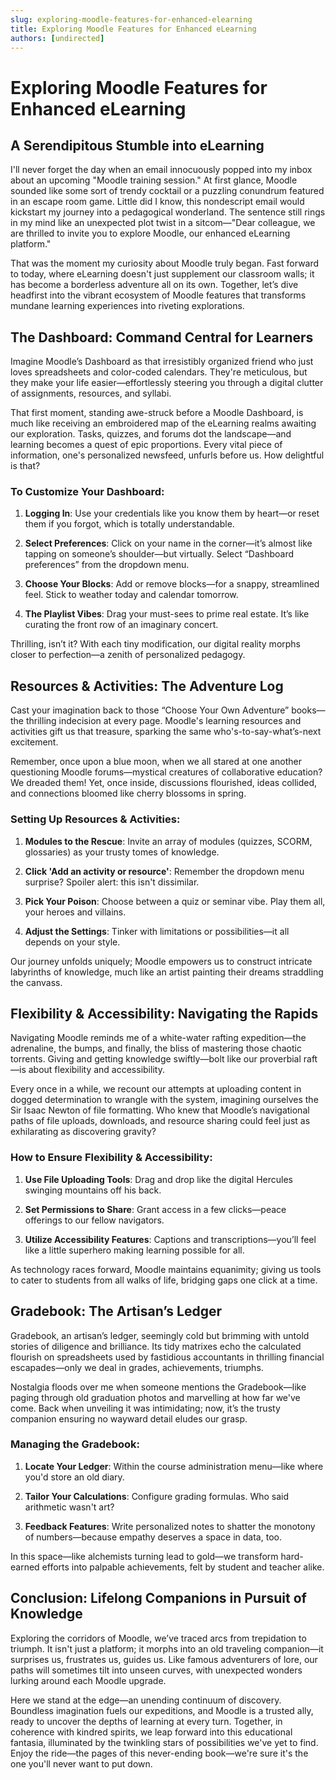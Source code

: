 ```yaml
---
slug: exploring-moodle-features-for-enhanced-elearning
title: Exploring Moodle Features for Enhanced eLearning
authors: [undirected]
---
```



# Exploring Moodle Features for Enhanced eLearning

## A Serendipitous Stumble into eLearning

I'll never forget the day when an email innocuously popped into my inbox about an upcoming "Moodle training session." At first glance, Moodle sounded like some sort of trendy cocktail or a puzzling conundrum featured in an escape room game. Little did I know, this nondescript email would kickstart my journey into a pedagogical wonderland. The sentence still rings in my mind like an unexpected plot twist in a sitcom—"Dear colleague, we are thrilled to invite you to explore Moodle, our enhanced eLearning platform."

That was the moment my curiosity about Moodle truly began. Fast forward to today, where eLearning doesn't just supplement our classroom walls; it has become a borderless adventure all on its own. Together, let’s dive headfirst into the vibrant ecosystem of Moodle features that transforms mundane learning experiences into riveting explorations.

## The Dashboard: Command Central for Learners

Imagine Moodle’s Dashboard as that irresistibly organized friend who just loves spreadsheets and color-coded calendars. They're meticulous, but they make your life easier—effortlessly steering you through a digital clutter of assignments, resources, and syllabi.

That first moment, standing awe-struck before a Moodle Dashboard, is much like receiving an embroidered map of the eLearning realms awaiting our exploration. Tasks, quizzes, and forums dot the landscape—and learning becomes a quest of epic proportions. Every vital piece of information, one's personalized newsfeed, unfurls before us. How delightful is that?

### To Customize Your Dashboard:
1. **Logging In**: Use your credentials like you know them by heart—or reset them if you forgot, which is totally understandable.
   
2. **Select Preferences**: Click on your name in the corner—it’s almost like tapping on someone’s shoulder—but virtually. Select “Dashboard preferences” from the dropdown menu.

3. **Choose Your Blocks**: Add or remove blocks—for a snappy, streamlined feel. Stick to weather today and calendar tomorrow.

4. **The Playlist Vibes**: Drag your must-sees to prime real estate. It’s like curating the front row of an imaginary concert.

Thrilling, isn’t it? With each tiny modification, our digital reality morphs closer to perfection—a zenith of personalized pedagogy.

## Resources & Activities: The Adventure Log

Cast your imagination back to those “Choose Your Own Adventure” books—the thrilling indecision at every page. Moodle's learning resources and activities gift us that treasure, sparking the same who's-to-say-what’s-next excitement.

Remember, once upon a blue moon, when we all stared at one another questioning Moodle forums—mystical creatures of collaborative education? We dreaded them! Yet, once inside, discussions flourished, ideas collided, and connections bloomed like cherry blossoms in spring.

### Setting Up Resources & Activities:
1. **Modules to the Rescue**: Invite an array of modules (quizzes, SCORM, glossaries) as your trusty tomes of knowledge.

2. **Click 'Add an activity or resource'**: Remember the dropdown menu surprise? Spoiler alert: this isn't dissimilar.

3. **Pick Your Poison**: Choose between a quiz or seminar vibe. Play them all, your heroes and villains.

4. **Adjust the Settings**: Tinker with limitations or possibilities—it all depends on your style.

Our journey unfolds uniquely; Moodle empowers us to construct intricate labyrinths of knowledge, much like an artist painting their dreams straddling the canvass.

## Flexibility & Accessibility: Navigating the Rapids

Navigating Moodle reminds me of a white-water rafting expedition—the adrenaline, the bumps, and finally, the bliss of mastering those chaotic torrents. Giving and getting knowledge swiftly—bolt like our proverbial raft—is about flexibility and accessibility.

Every once in a while, we recount our attempts at uploading content in dogged determination to wrangle with the system, imagining ourselves the Sir Isaac Newton of file formatting. Who knew that Moodle’s navigational paths of file uploads, downloads, and resource sharing could feel just as exhilarating as discovering gravity?

### How to Ensure Flexibility & Accessibility:
1. **Use File Uploading Tools**: Drag and drop like the digital Hercules swinging mountains off his back.

2. **Set Permissions to Share**: Grant access in a few clicks—peace offerings to our fellow navigators.

3. **Utilize Accessibility Features**: Captions and transcriptions—you’ll feel like a little superhero making learning possible for all.

As technology races forward, Moodle maintains equanimity; giving us tools to cater to students from all walks of life, bridging gaps one click at a time.

## Gradebook: The Artisan’s Ledger

Gradebook, an artisan’s ledger, seemingly cold but brimming with untold stories of diligence and brilliance. Its tidy matrixes echo the calculated flourish on spreadsheets used by fastidious accountants in thrilling financial escapades—only we deal in grades, achievements, triumphs.

Nostalgia floods over me when someone mentions the Gradebook—like paging through old graduation photos and marvelling at how far we've come. Back when unveiling it was intimidating; now, it’s the trusty companion ensuring no wayward detail eludes our grasp.

### Managing the Gradebook:
1. **Locate Your Ledger**: Within the course administration menu—like where you'd store an old diary.

2. **Tailor Your Calculations**: Configure grading formulas. Who said arithmetic wasn't art?

3. **Feedback Features**: Write personalized notes to shatter the monotony of numbers—because empathy deserves a space in data, too.

In this space—like alchemists turning lead to gold—we transform hard-earned efforts into palpable achievements, felt by student and teacher alike.

## Conclusion: Lifelong Companions in Pursuit of Knowledge

Exploring the corridors of Moodle, we’ve traced arcs from trepidation to triumph. It isn't just a platform; it morphs into an old traveling companion—it surprises us, frustrates us, guides us. Like famous adventurers of lore, our paths will sometimes tilt into unseen curves, with unexpected wonders lurking around each Moodle upgrade.

Here we stand at the edge—an unending continuum of discovery. Boundless imagination fuels our expeditions, and Moodle is a trusted ally, ready to uncover the depths of learning at every turn. Together, in coherence with kindred spirits, we leap forward into this educational fantasia, illuminated by the twinkling stars of possibilities we've yet to find. Enjoy the ride—the pages of this never-ending book—we're sure it's the one you'll never want to put down.